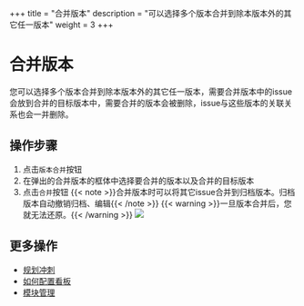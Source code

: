 ﻿+++
title = "合并版本"
description = "可以选择多个版本合并到除本版本外的其它任一版本"
weight = 3
+++

# 合并版本

您可以选择多个版本合并到除本版本外的其它任一版本，需要合并版本中的issue会放到合并的目标版本中，需要合并的版本会被删除，issue与这些版本的关联关系也会一并删除。

## 操作步骤
1. 点击`版本合并`按钮
2. 在弹出的合并版本的框体中选择要合并的版本以及合并的目标版本
3. 点击`合并`按钮
{{< note >}}合并版本时可以将其它issue合并到归档版本。归档版本自动撤销归档、编辑{{< /note >}}
{{< warning >}}一旦版本合并后，您就无法还原。{{< /warning >}}
![](/docs/user-guide/agile/release/img/merge-version.jpg)

## 更多操作

- [规划冲刺](../../backlog/sprint)
- [如何配置看板](../../sprint/manage-kanban)
- [模块管理](../../component)

